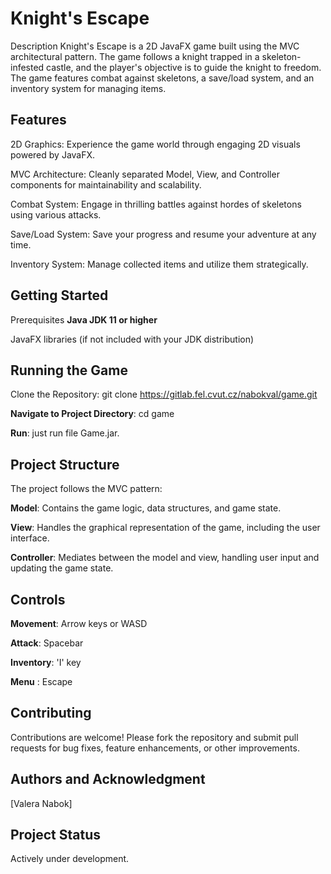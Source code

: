 # Knight's Escape
Description
Knight's Escape is a 2D JavaFX game built using the MVC architectural pattern. The game follows a knight trapped in a skeleton-infested castle, and the player's objective is to guide the knight to freedom. The game features combat against skeletons, a save/load system, and an inventory system for managing items.

## Features
2D Graphics: Experience the game world through engaging 2D visuals powered by JavaFX.

MVC Architecture: Cleanly separated Model, View, and Controller components for maintainability and scalability.

Combat System: Engage in thrilling battles against hordes of skeletons using various attacks.

Save/Load System: Save your progress and resume your adventure at any time.

Inventory System: Manage collected items and utilize them strategically.

## Getting Started
Prerequisites
**Java JDK 11 or higher**

JavaFX libraries (if not included with your JDK distribution)

## Running the Game
Clone the Repository: git clone https://gitlab.fel.cvut.cz/nabokval/game.git

**Navigate to Project Directory**: cd game



**Run**: just run file Game.jar.

## Project Structure
The project follows the MVC pattern:

**Model**: Contains the game logic, data structures, and game state.

**View**: Handles the graphical representation of the game, including the user interface.

**Controller**: Mediates between the model and view, handling user input and updating the game state.

## Controls
**Movement**: Arrow keys or WASD

**Attack**: Spacebar

**Inventory**: 'I' key

**Menu** : Escape

## Contributing
Contributions are welcome! Please fork the repository and submit pull requests for bug fixes, feature enhancements, or other improvements.


## Authors and Acknowledgment
[Valera Nabok]

## Project Status
Actively under development.